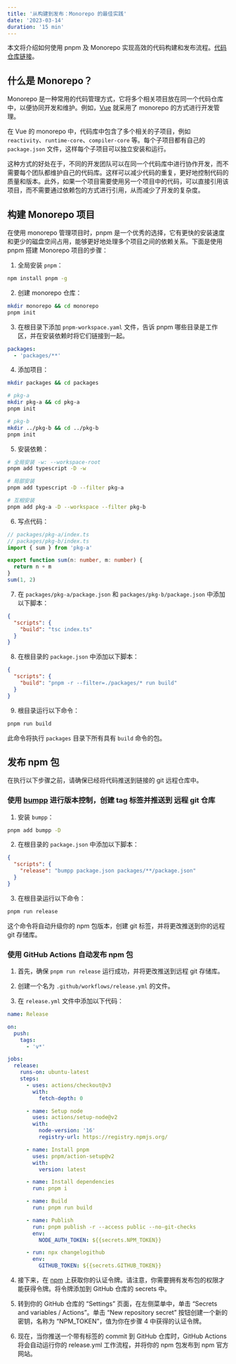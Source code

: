 ```yaml
---
title: '从构建到发布：Monorepo 的最佳实践'
date: '2023-03-14'
duration: '15 min'
---
```


<GitHubLink repo="Hongbusi/starter-monorepo" />

本文将介绍如何使用 pnpm 及 Monorepo 实现高效的代码构建和发布流程。[代码仓库链接](https://github.com/Hongbusi/starter-monorepo)。

## 什么是 Monorepo？

Monorepo 是一种常用的代码管理方式，它将多个相关项目放在同一个代码仓库中，以便协同开发和维护。例如，[Vue](https://github.com/vuejs/core) 就采用了 monorepo 的方式进行开发管理。

在 Vue 的 monorepo 中，代码库中包含了多个相关的子项目，例如 `reactivity`、`runtime-core`、`compiler-core` 等。每个子项目都有自己的 `package.json` 文件，这样每个子项目可以独立安装和运行。

这种方式的好处在于，不同的开发团队可以在同一个代码库中进行协作开发，而不需要每个团队都维护自己的代码库。这样可以减少代码的重复，更好地控制代码的质量和版本。此外，如果一个项目需要使用另一个项目中的代码，可以直接引用该项目，而不需要通过依赖包的方式进行引用，从而减少了开发的复杂度。

## 构建 Monorepo 项目

在使用 monorepo 管理项目时，pnpm 是一个优秀的选择，它有更快的安装速度和更少的磁盘空间占用，能够更好地处理多个项目之间的依赖关系。下面是使用 pnpm 搭建 Monorepo 项目的步骤：

1. 全局安装 `pnpm`：

``` bash
npm install pnpm -g
```

2. 创建 monorepo 仓库：

``` bash
mkdir monorepo && cd monorepo
pnpm init
```

3. 在根目录下添加 `pnpm-workspace.yaml` 文件，告诉 pnpm 哪些目录是工作区，并在安装依赖时将它们链接到一起。

``` yaml
packages:
  - 'packages/**'
```

4. 添加项目：

``` bash
mkdir packages && cd packages

# pkg-a
mkdir pkg-a && cd pkg-a
pnpm init

# pkg-b
mkdir ../pkg-b && cd ../pkg-b
pnpm init
```

5. 安装依赖：

``` bash
# 全局安装 -w: --workspace-root
pnpm add typescript -D -w

# 局部安装
pnpm add typescript -D --filter pkg-a

# 互相安装
pnpm add pkg-a -D --workspace --filter pkg-b
```

6. 写点代码：

``` ts
// packages/pkg-a/index.ts
// packages/pkg-b/index.ts
import { sum } from 'pkg-a'

export function sum(n: number, m: number) {
  return n + m
}
sum(1, 2)
```

7. 在 `packages/pkg-a/package.json` 和 `packages/pkg-b/package.json` 中添加以下脚本：

``` json
{
  "scripts": {
    "build": "tsc index.ts"
  }
}
```

8. 在根目录的 `package.json` 中添加以下脚本：

``` json
{
  "scripts": {
    "build": "pnpm -r --filter=./packages/* run build"
  }
}
```

9. 根目录运行以下命令：

``` bash
pnpm run build
```

此命令将执行 `packages` 目录下所有具有 `build` 命令的包。

## 发布 npm 包

在执行以下步骤之前，请确保已经将代码推送到链接的 git 远程仓库中。

### 使用 [bumpp](https://github.com/antfu/bumpp) 进行版本控制，创建 tag 标签并推送到 远程 git 仓库

1. 安装 `bumpp`：

``` bash
pnpm add bumpp -D
```

2. 在根目录的 `package.json` 中添加以下脚本：

``` json
{
  "scripts": {
    "release": "bumpp package.json packages/**/package.json"
  }
}
```

3. 在根目录运行以下命令：

``` bash
pnpm run release
```

这个命令将自动升级你的 npm 包版本，创建 git 标签，并将更改推送到你的远程 git 存储库。

### 使用 GitHub Actions 自动发布 npm 包

1. 首先，确保 `pnpm run release` 运行成功，并将更改推送到远程 git 存储库。

2. 创建一个名为 `.github/workflows/release.yml` 的文件。

3. 在 `release.yml` 文件中添加以下代码：

``` yaml
name: Release

on:
  push:
    tags:
      - 'v*'

jobs:
  release:
    runs-on: ubuntu-latest
    steps:
      - uses: actions/checkout@v3
        with:
          fetch-depth: 0

      - name: Setup node
        uses: actions/setup-node@v2
        with:
          node-version: '16'
          registry-url: https://registry.npmjs.org/

      - name: Install pnpm
        uses: pnpm/action-setup@v2
        with:
          version: latest

      - name: Install dependencies
        run: pnpm i

      - name: Build
        run: pnpm run build

      - name: Publish
        run: pnpm publish -r --access public --no-git-checks
        env:
          NODE_AUTH_TOKEN: ${{secrets.NPM_TOKEN}}

      - run: npx changelogithub
        env:
          GITHUB_TOKEN: ${{secrets.GITHUB_TOKEN}}
```

4. 接下来，在 [npm](https://www.npmjs.com) 上获取你的认证令牌。请注意，你需要拥有发布包的权限才能获得令牌。将令牌添加到 GitHub 仓库的 secrets 中。

5. 转到你的 GitHub 仓库的 “Settings” 页面，在左侧菜单中，单击 “Secrets and variables / Actions”。单击 “New repository secret” 按钮创建一个新的密钥，名称为 “NPM_TOKEN”，值为你在步骤 4 中获得的认证令牌。

6. 现在，当你推送一个带有标签的 commit 到 GitHub 仓库时，GitHub Actions 将会自动运行你的 release.yml 工作流程，并将你的 npm 包发布到 npm 官方网站。
